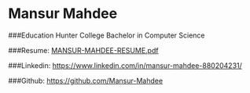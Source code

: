 # Mansur Mahdee

###Education 
Hunter College
Bachelor in Computer Science

###Resume: [MANSUR-MAHDEE-RESUME.pdf](https://github.com/user-attachments/files/17783557/MANSUR-MAHDEE-RESUME.pdf)

###Linkedin: https://www.linkedin.com/in/mansur-mahdee-880204231/

###Github: https://github.com/Mansur-Mahdee

